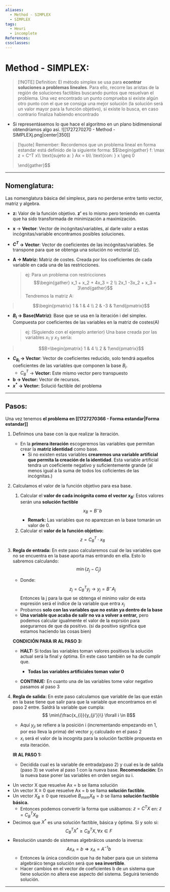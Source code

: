 ```yaml
---
aliases:
  - Method - SIMPLEX
  - SIMPLEX
tags:
  - Heuri
  - incomplete
References: 
cssclasses:
---
```


# Method - SIMPLEX:

> [!NOTE] Definition: 
> El método simplex se usa para **econtrar soluciones a problemas lineales**. Para ello, recorre las aristas de la región de soluciones factibles buscando puntos que resuelvan el problema. 
> Una vez encontrado un punto comprueba si existe algún otro punto con el que se consiga una mejor solución (la solución será un valor mayor para la función objetivo), si existe lo busca, en caso contrario finaliza habiendo encontrado 

+ Si representásemos lo que hace el algoritmo en un plano bidimensional obtendríamos algo así. 
![[1727270270 - Method - SIMPLEXj.png|center|350]]

> [!quote] Remember: 
> Recordemos que un problema lineal en forma estandar está definido de la siguiente forma:
> $$\begin{gather}
> f: \max z = C^T x\\\\
> \text{sujeto a: } Ax = b\\\\
> \text{con: } x \geq 0
>
>\end{gather}$$

***
## Nomenglatura:
Las nomenglatura básica del simplesx, para no perderse entre tanto vector, matriz y algebra.

+ **z:** Valor de la función objetivo. **z’** es lo mismo pero teniendo en cuenta que ha sido transformada de minimización a maximización.
+ **x** → **Vector**: Vector de incógnitas/variables, al darle valor a estas incógnitas/variable encontramos posibles soluciones.
+ **$C^T$ → Vector**: Vector de coeficientes de las incógnitas/variables. Se transpone para que se obtenga una solución no vectorial (z).
+ **A → Matriz:** Matriz de costes. Creada por los coeficientes de cada variable en cada una de las restricciones.

  >ej: Para un problema con restricciones
  > $$\begin{gather} x_1 + x_2 + 4x_3 = 2 \\ 2x_1 -3x_2 + x_3 = 3\end{gather}$$
  > Tendremos la matriz A: 
 >$$\begin{pmatrix} 1 & 1 & 4 \\ 2 & -3 & 1\end{pmatrix}$$
  
  
+ **$B_i$ → Base(Matriz)**: Base que se usa en la iteración i del simplex. Compuesta por  coeficientes de las variables en la matriz de costes(A)

  > ej: (Siguiendo con el ejemplo anterior) Una base creada por las variables $x_1$ y $x_3$ sería:
>$$B=\begin{pmatrix} 1 & 4 \\ 2 & 1\end{pmatrix}$$
  
  
+ **$C_{B_i}$ → Vector**: Vector de coeficientes reducido, solo tendrá aquellos coeficientes de las variables que componen la base $B_i$.
	+ $C_B^T$ → **Vector:** Este mismo vector pero transpuesto
+ **b → Vector:** Vector de recursos. 
+ **$x^*$ → Vector:** Solució factible del problema

***
## Pasos:

Una vez tenemos **el problema en [[1727270366 - Forma estandar|Forma estandar]]**

1. Definimos una base con la que realizar la iteración. 
   + En la **primera iteración** escogeremos las variables que permitan crear la **matriz identidad** como base. 
     + Si no existen estas variables **crearemos una variable artificial que permita la creación de la identidad**. Esta variable artificial tendra un coeficiente negativo y suficientemente grande (al menos igual a la suma de todos los coficientes de las incógnitas.)

2. Calculamos el valor de la función objetivo para esa base. 
   1. Calcular el **valor de cada incógnita como el vector $x_B$:** Estos valores serán una **solución factible** 
      $$x_B = B^-b$$
      - **Remark:** Las variables que no aparezcan en la base tomarán un valor de 0.
	2. Calcular el **valor de la función objetivo:**
	   $$z = C_B^T \cdot x_B$$
	   
2. **Regla de entrada:** En este paso calcularemos cual de las variables que no se encuentra en la base aporta mas entrando en ella. Esto lo sabremos calculando:
   $$\min \{z_j-C_j\}$$
   + Donde: 
	  $$z_j = C_B^Ty_j \rightarrow y_j = B^-A_j$$
   Entonces la j para la que se obtenga el minimo valor de esta expresión será el índice de la variable que entra $x_j$
   + Probamos **solo con las variables que no están ya dentro de la base**
   + **Una variable que acaba de salir no va a volver a entrar,** pero podemos calcular igualmente el valor de la exprsión para asegurarnos de que da positivo. (si da positivo significa que estamos haciendo las cosas bien)

	**CONDICIÓN PARA IR AL PASO 3:**
	+ **HALT:** Si todas las variables toman valores positivos la solución actual será la final y óptima. En este caso también se ha de cumplir que.
		+ **Todas las variables artificiales toman valor 0**
		  
	+ **CONTINUE:** En cuanto una de las variables tome valor negativo pasamos al paso 3

3. **Regla de salida:** En este paso calculamos que variable de las que están en la base tiene que salir para que la variable que encontramos en el paso 2 entre. Saldrá la variable que cumpla: 
   $$ \min\{\frac{x_{i}}{y_{ji'}}\} \forall i \in B$$
   + Aquí $y_{ji}$ se refiere a la posición i (incrementando empezando en 1, por eso lleva la prima) del vector $y_j$ calculado en el paso 2
   + $x_i$ será el valor de la incognita para la solución factible propuesta en esta iteración.
     
    **IR AL PASO 1:**
    + Decidida cual es la variable de entrada(paso 2) y cual es la de salida (paso 3) se vuelve al paso 1 con la nueva base. 
      **Recomendación:** En la nueva base poner las variables en orden según su i.



+ Un vector X que resuelve Ax = b se llama solución
+ Un vector X ≥ 0 que resuelve Ax = b se llama **solución factible**. 
+ Un vector $X_B \geq 0$ que resuelve $B_{mxm}X_B=b$ se llama **solución factible básica.**
	+ Entonces podemos convertir la forma que usábamos: $z = C^T X$  en: $z = C_B^TX_B$
+ Decimos que $X^*$ es una solución factible, básica y óptima. Si y solo si:
$$C_B^TX^* \geq C_B^TX, \forall x \in F$$
+ Resolución usando de sistemas algebráicos usando la inversa:
	$$
	Ax_A = b \Rightarrow x_A= A^{-1}b
	$$
	+ Entonces la única condición que ha de haber para que un sistema algebráico tenga solución será que **sea invertible**.
	+ Hacer cambios en el vector de coeficientes b de un sistema que tiene solución no altera ese aspecto del sistema. Seguirá teniendo solución.

***